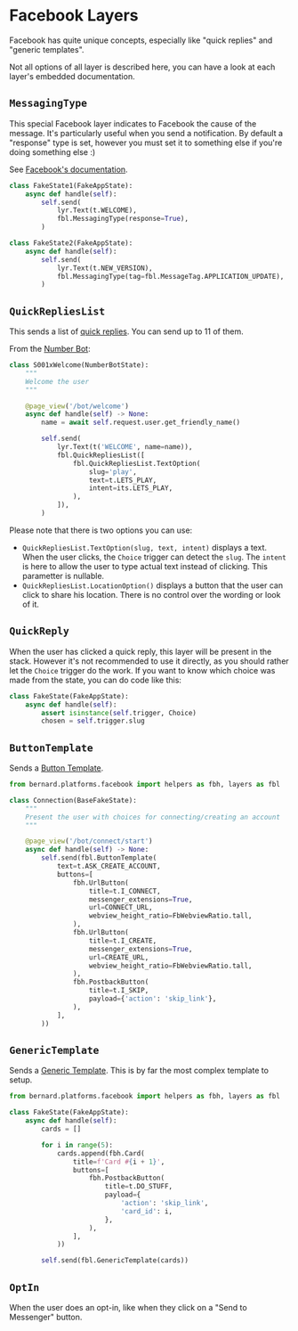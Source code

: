 Facebook Layers
===============

Facebook has quite unique concepts, especially like "quick replies" and
"generic templates".

Not all options of all layer is described here, you can have a look
at each layer's embedded documentation.

## `MessagingType`

This special Facebook layer indicates to Facebook the cause of the
message. It's particularly useful when you send a notification. By
default a "response" type is set, however you must set it to something
else if you're doing something else :)

See [Facebook's documentation](https://developers.facebook.com/docs/messenger-platform/send-messages#messaging_types).

```python
class FakeState1(FakeAppState):
    async def handle(self):
        self.send(
            lyr.Text(t.WELCOME),
            fbl.MessagingType(response=True),
        )

class FakeState2(FakeAppState):
    async def handle(self):
        self.send(
            lyr.Text(t.NEW_VERSION),
            fbl.MessagingType(tag=fbl.MessageTag.APPLICATION_UPDATE),
        )
```

## `QuickRepliesList`

This sends a list of
[quick replies](https://developers.facebook.com/docs/messenger-platform/send-messages/quick-replies).
You can send up to 11 of them.

From the [Number Bot](../get-started/number-bot.md):

```python
class S001xWelcome(NumberBotState):
    """
    Welcome the user
    """

    @page_view('/bot/welcome')
    async def handle(self) -> None:
        name = await self.request.user.get_friendly_name()

        self.send(
            lyr.Text(t('WELCOME', name=name)),
            fbl.QuickRepliesList([
                fbl.QuickRepliesList.TextOption(
                    slug='play',
                    text=t.LETS_PLAY,
                    intent=its.LETS_PLAY,
                ),
            ]),
        )
```

Please note that there is two options you can use:

- `QuickRepliesList.TextOption(slug, text, intent)` displays a text.
  When the user clicks, the `Choice` trigger can detect the `slug`. The
  `intent` is here to allow the user to type actual text instead of
  clicking. This parametter is nullable.
- `QuickRepliesList.LocationOption()` displays a button that the user
  can click to share his location. There is no control over the wording
  or look of it.

## `QuickReply`

When the user has clicked a quick reply, this layer will be present in
the stack. However it's not recommended to use it directly, as you
should rather let the `Choice` trigger do the work. If you want to
know which choice was made from the state, you can do code like this:

```python
class FakeState(FakeAppState):
    async def handle(self):
        assert isinstance(self.trigger, Choice)
        chosen = self.trigger.slug
```

## `ButtonTemplate`

Sends a [Button Template](https://developers.facebook.com/docs/messenger-platform/reference/template/button).

```python
from bernard.platforms.facebook import helpers as fbh, layers as fbl

class Connection(BaseFakeState):
    """
    Present the user with choices for connecting/creating an account
    """

    @page_view('/bot/connect/start')
    async def handle(self) -> None:
        self.send(fbl.ButtonTemplate(
            text=t.ASK_CREATE_ACCOUNT,
            buttons=[
                fbh.UrlButton(
                    title=t.I_CONNECT,
                    messenger_extensions=True,
                    url=CONNECT_URL,
                    webview_height_ratio=FbWebviewRatio.tall,
                ),
                fbh.UrlButton(
                    title=t.I_CREATE,
                    messenger_extensions=True,
                    url=CREATE_URL,
                    webview_height_ratio=FbWebviewRatio.tall,
                ),
                fbh.PostbackButton(
                    title=t.I_SKIP,
                    payload={'action': 'skip_link'},
                ),
            ],
        ))
```

## `GenericTemplate`

Sends a [Generic Template](https://developers.facebook.com/docs/messenger-platform/reference/template/generic).
This is by far the most complex template to setup.

```python
from bernard.platforms.facebook import helpers as fbh, layers as fbl

class FakeState(FakeAppState):
    async def handle(self):
        cards = []

        for i in range(5):
            cards.append(fbh.Card(
                title=f'Card #{i + 1}',
                buttons=[
                    fbh.PostbackButton(
                        title=t.DO_STUFF,
                        payload={
                            'action': 'skip_link',
                            'card_id': i,
                        },
                    ),
                ],
            ))

        self.send(fbl.GenericTemplate(cards))
```

## `OptIn`

When the user does an opt-in, like when they click on a
"Send to Messenger" button.
